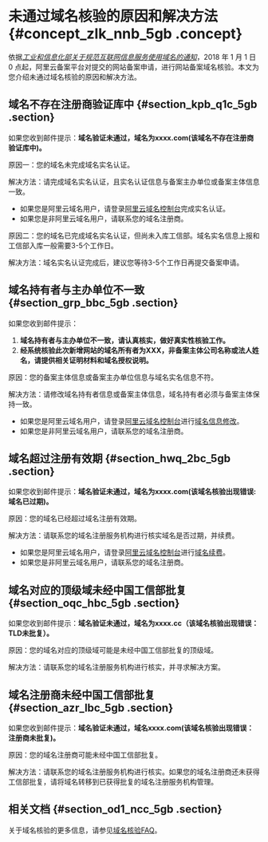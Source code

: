 # 未通过域名核验的原因和解决方法 {#concept_zlk_nnb_5gb .concept}

依据[*工业和信息化部关于规范互联网信息服务使用域名的通知*](http://www.miit.gov.cn/newweb/n1146285/n1146352/n3054355/n3057709/n3057714/c5930543/content.html)，2018 年 1 月 1 日 0 点起，阿里云备案平台对提交的网站备案申请，进行网站备案域名核验。本文为您介绍未通过域名核验的原因和解决方法。

## 域名不存在注册商验证库中 {#section_kpb_q1c_5gb .section}

如果您收到邮件提示：**域名验证未通过，域名为xxxx.com\(该域名不存在注册商验证库中\)。**

原因一：您的域名未完成域名实名认证。

解决方法：请完成域名实名认证，且实名认证信息与备案主办单位或备案主体信息一致。

-   如果您是阿里云域名用户，请登录[阿里云域名控制台](https://netcn.console.aliyun.com/core/domain/list)完成实名认证。
-   如果您是非阿里云域名用户，请联系您的域名注册商。

原因二：您的域名已完成域名实名认证，但尚未入库工信部。域名实名信息上报和工信部入库一般需要3-5个工作日。

解决方法：域名实名认证完成后，建议您等待3-5个工作日再提交备案申请。

## 域名持有者与主办单位不一致 {#section_grp_bbc_5gb .section}

如果您收到邮件提示：

1.  **域名持有者与主办单位不一致，请认真核实，做好真实性核验工作。**
2.  **经系统核验此次新增网站的域名所有者为XXX，非备案主体公司名称或法人姓名，请提供相关证明材料和域名授权说明。**

原因：您的备案主体信息或备案主办单位信息与域名实名信息不符。

解决方法：请修改域名持有者信息或备案主体信息，域名持有者必须与备案主体保持一致。

-   如果您是阿里云域名用户，请登录[阿里云域名控制台](https://netcn.console.aliyun.com/core/domain/list)进行[域名信息修改](../../../../../intl.zh-CN/域名管理/域名信息修改.md#)。
-   如果您是非阿里云域名用户，请联系您的域名注册商。

## 域名超过注册有效期 {#section_hwq_2bc_5gb .section}

如果您收到邮件提示：**域名验证未通过，域名为xxxx.com\(该域名核验出现错误:域名已过期\)。**

原因：您的域名已经超过域名注册有效期。

解决方法：请联系您的域名注册服务机构进行核实域名是否过期，并续费。

-   如果您是阿里云域名用户，请登录[阿里云域名控制台](https://netcn.console.aliyun.com/core/domain/list)进行[域名续费](../../../../../intl.zh-CN/域名管理/域名续费.md#)。
-   如果您是非阿里云域名用户，请联系您的域名注册商。

## 域名对应的顶级域未经中国工信部批复 {#section_oqc_hbc_5gb .section}

如果您收到邮件提示：**域名验证未通过，域名为xxxx.cc（该域名核验出现错误：TLD未批复）。**

原因：您的域名对应的顶级域可能是未经中国工信部批复的顶级域。

解决方法：请联系您的域名注册服务机构进行核实，并寻求解决方案。

## 域名注册商未经中国工信部批复 {#section_azr_lbc_5gb .section}

如果您收到邮件提示：**域名验证未通过，域名xxxx.com\(该域名核验出现错误：注册商未批复\)。**

原因：您的域名注册商可能未经中国工信部批复。

解决方法：请联系您的域名注册服务机构进行核实。如果您的域名注册商还未获得工信部批复，请将域名转移到已获得批复的域名注册服务机构管理。

## 相关文档 {#section_od1_ncc_5gb .section}

关于域名核验的更多信息，请参见[域名核验FAQ](intl.zh-CN/常见问题/域名核验FAQ.md#)。

